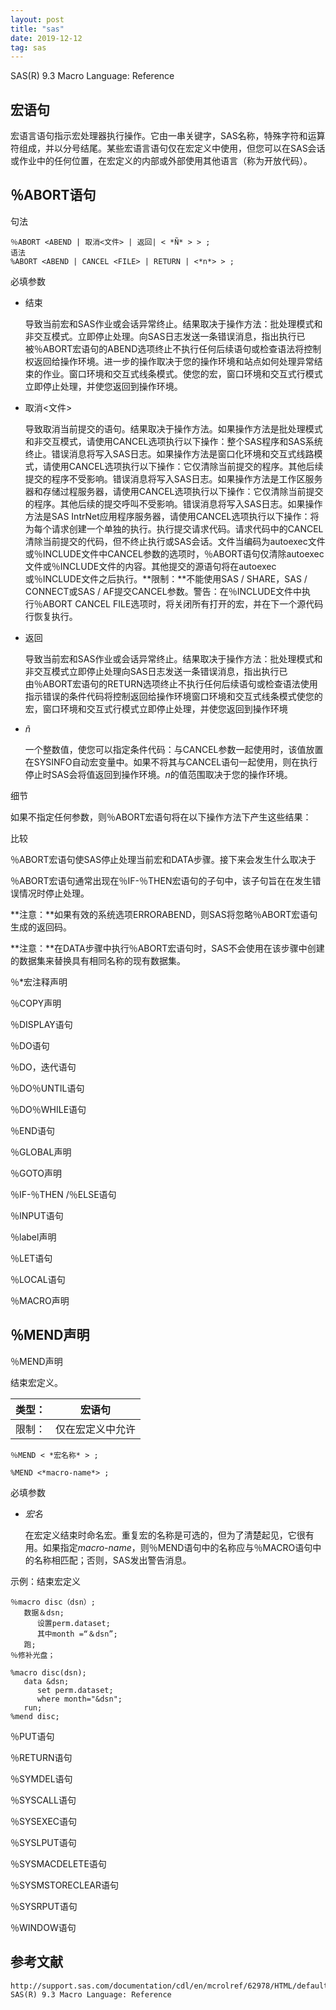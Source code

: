```yaml
---
layout: post
title: "sas"
date: 2019-12-12
tag: sas
---
```








SAS(R) 9.3 Macro Language: Reference

## 宏语句

宏语言语句指示宏处理器执行操作。它由一串关键字，SAS名称，特殊字符和运算符组成，并以分号结尾。某些宏语言语句仅在宏定义中使用，但您可以在SAS会话或作业中的任何位置，在宏定义的内部或外部使用其他语言（称为开放代码）。



## ％ABORT语句

句法

```
％ABORT <ABEND | 取消<文件> | 返回| < *Ñ* > > ;
语法
%ABORT <ABEND | CANCEL <FILE> | RETURN | <*n*> > ;
```





必填参数

- 结束

  导致当前宏和SAS作业或会话异常终止。结果取决于操作方法：批处理模式和非交互模式。立即停止处理。向SAS日志发送一条错误消息，指出执行已被％ABORT宏语句的ABEND选项终止不执行任何后续语句或检查语法将控制权返回给操作环境。进一步的操作取决于您的操作环境和站点如何处理异常结束的作业。窗口环境和交互式线条模式。使您的宏，窗口环境和交互式行模式立即停止处理，并使您返回到操作环境。

- 取消<文件>

  导致取消当前提交的语句。结果取决于操作方法。如果操作方法是批处理模式和非交互模式，请使用CANCEL选项执行以下操作：整个SAS程序和SAS系统终止。错误消息将写入SAS日志。如果操作方法是窗口化环境和交互式线路模式，请使用CANCEL选项执行以下操作：它仅清除当前提交的程序。其他后续提交的程序不受影响。错误消息将写入SAS日志。如果操作方法是工作区服务器和存储过程服务器，请使用CANCEL选项执行以下操作：它仅清除当前提交的程序。其他后续的提交呼叫不受影响。错误消息将写入SAS日志。如果操作方法是SAS IntrNet应用程序服务器，请使用CANCEL选项执行以下操作：将为每个请求创建一个单独的执行。执行提交请求代码。请求代码中的CANCEL清除当前提交的代码，但不终止执行或SAS会话。文件当编码为autoexec文件或％INCLUDE文件中CANCEL参数的选项时，％ABORT语句仅清除autoexec文件或％INCLUDE文件的内容。其他提交的源语句将在autoexec或％INCLUDE文件之后执行。**限制：**不能使用SAS / SHARE，SAS / CONNECT或SAS / AF提交CANCEL参数。警告：在％INCLUDE文件中执行％ABORT CANCEL FILE选项时，将关闭所有打开的宏，并在下一个源代码行恢复执行。

- 返回

  导致当前宏和SAS作业或会话异常终止。结果取决于操作方法：批处理模式和非交互模式立即停止处理向SAS日志发送一条错误消息，指出执行已由％ABORT宏语句的RETURN选项终止不执行任何后续语句或检查语法使用指示错误的条件代码将控制返回给操作环境窗口环境和交互式线条模式使您的宏，窗口环境和交互式行模式立即停止处理，并使您返回到操作环境

- *ñ*

  一个整数值，使您可以指定条件代码：与CANCEL参数一起使用时，该值放置在SYSINFO自动宏变量中。如果不将其与CANCEL语句一起使用，则在执行停止时SAS会将值返回到操作环境。*n*的值范围取决于您的操作环境。

细节

如果不指定任何参数，则％ABORT宏语句将在以下操作方法下产生这些结果：



比较

％ABORT宏语句使SAS停止处理当前宏和DATA步骤。接下来会发生什么取决于

％ABORT宏语句通常出现在％IF-％THEN宏语句的子句中，该子句旨在在发生错误情况时停止处理。

**注意：**如果有效的系统选项ERRORABEND，则SAS将忽略％ABORT宏语句生成的返回码。

**注意：**在DATA步骤中执行％ABORT宏语句时，SAS不会使用在该步骤中创建的数据集来替换具有相同名称的现有数据集。





％*宏注释声明

％COPY声明

％DISPLAY语句

％DO语句

％DO，迭代语句

％DO％UNTIL语句

％DO％WHILE语句

％END语句

％GLOBAL声明

％GOTO声明

％IF-％THEN /％ELSE语句

％INPUT语句

％label声明

％LET语句

％LOCAL语句

％MACRO声明



## ％MEND声明



％MEND声明

结束宏定义。

| 类型： | 宏语句           |
| ------ | ---------------- |
| 限制： | 仅在宏定义中允许 |

```
％MEND < *宏名称* > ;

%MEND <*macro-name*> ;
```





必填参数

- *宏名*

  在宏定义结束时命名宏。重复宏的名称是可选的，但为了清楚起见，它很有用。如果指定*macro-name*，则％MEND语句中的名称应与％MACRO语句中的名称相匹配；否则，SAS发出警告消息。



示例：结束宏定义

```
％macro disc（dsn）;
   数据＆dsn;
      设置perm.dataset;
      其中month =“＆dsn”;
   跑;
％修补光盘；

%macro disc(dsn);
   data &dsn;
      set perm.dataset;
      where month="&dsn";
   run;
%mend disc;
```





％PUT语句

％RETURN语句

％SYMDEL语句

％SYSCALL语句

％SYSEXEC语句

％SYSLPUT语句

％SYSMACDELETE语句

％SYSMSTORECLEAR语句

％SYSRPUT语句

％WINDOW语句





## 参考文献

```
http://support.sas.com/documentation/cdl/en/mcrolref/62978/HTML/default/viewer.htm#n01mgvwt7f9smen159ad334ts4ha.htm
SAS(R) 9.3 Macro Language: Reference

```

